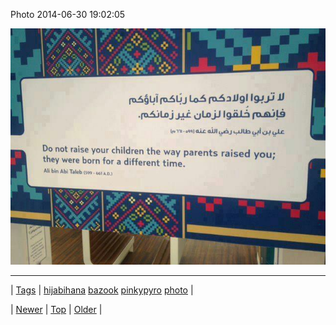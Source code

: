 <!--
title: Photo 2014-06-30 19
date: 2020-06-28T15:27:00.340Z
tags: hijabihana, bazook, pinkypyro, photo
-->


Photo 2014-06-30 19:02:05

![](90375579361-0.jpg)

<!--BOTTOM-POST-NAVIGATION-->
---

| [Tags](tags.md) | [hijabihana](tag-hijabihana.md) [bazook](tag-bazook.md) [pinkypyro](tag-pinkypyro.md) [photo](tag-photo.md) |

| [Newer](90367695909.md) | [Top](index.md) | [Older](90395739389.md) |